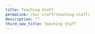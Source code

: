 ```yaml
---
title: Teaching Staff
permalink: /our-staff/teaching-staff/
description: ""
third_nav_title: Teaching Staff
---
```


